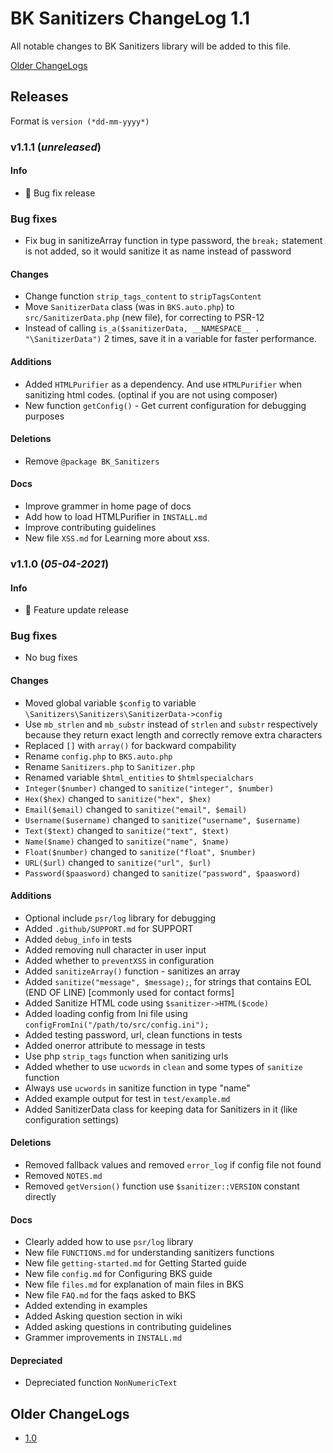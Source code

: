 # BK Sanitizers ChangeLog 1.1

All notable changes to BK Sanitizers library will be added to this file.

[Older ChangeLogs](#older-changelogs)

## Releases

Format is `version (*dd-mm-yyyy*)`

### v1.1.1 (*unreleased*)

#### Info
 * 🐛 Bug fix release

### Bug fixes
 * Fix bug in sanitizeArray function in type password, the `break;` statement is not added, so it would sanitize it as name instead of password

#### Changes
 * Change function `strip_tags_content` to `stripTagsContent`
 * Move `SanitizerData` class (was in `BKS.auto.php`) to `src/SanitizerData.php` (new file), for correcting to PSR-12
 * Instead of calling `is_a($sanitizerData, __NAMESPACE__ . "\SanitizerData")` 2 times, save it in a variable for faster performance.

#### Additions
 * Added `HTMLPurifier` as a dependency. And use `HTMLPurifier` when sanitizing html codes. (optinal if you are not using composer)
 * New function `getConfig()` - Get current configuration for debugging purposes

#### Deletions
 * Remove `@package BK_Sanitizers`

#### Docs
 * Improve grammer in home page of docs
 * Add how to load HTMLPurifier in `INSTALL.md`
 * Improve contributing guidelines
 * New file `XSS.md` for Learning more about xss.

### v1.1.0 (*05-04-2021*)

#### Info
 * 🚀 Feature update release

### Bug fixes
 * No bug fixes

#### Changes
 * Moved global variable `$config` to variable `\Sanitizers\Sanitizers\SanitizerData->config`
 * Use `mb_strlen` and `mb_substr` instead of `strlen` and `substr` respectively because they return exact length and correctly remove extra characters
 * Replaced `[]` with `array()` for backward compability
 * Rename `config.php` to `BKS.auto.php`
 * Rename `Sanitizers.php` to `Sanitizer.php`
 * Renamed variable `$html_entities` to `$htmlspecialchars`
 * `Integer($number)` changed to `sanitize("integer", $number)`
 * `Hex($hex)` changed to `sanitize("hex", $hex)`
 * `Email($email)` changed to `sanitize("email", $email)`
 * `Username($username)` changed to `sanitize("username", $username)`
 * `Text($text)` changed to `sanitize("text", $text)`
 * `Name($name)` changed to `sanitize("name", $name)`
 * `Float($number)` changed to `sanitize("float", $number)`
 * `URL($url)` changed to `sanitize("url", $url)`
 * `Password($paasword)` changed to `sanitize("password", $paasword)`

#### Additions
 * Optional include `psr/log` library for debugging
 * Added `.github/SUPPORT.md` for SUPPORT
 * Added `debug_info` in tests
 * Added removing null character in user input
 * Added whether to `preventXSS` in configuration
 * Added `sanitizeArray()` function - sanitizes an array
 * Added `sanitize("message", $message);`, for strings that contains EOL (END OF LINE) [commonly used for contact forms]
 * Added Sanitize HTML code using `$sanitizer->HTML($code)`
 * Added loading config from Ini file using `configFromIni("/path/to/src/config.ini");`
 * Added testing password, url, clean functions in tests
 * Added onerror attribute to message in tests
 * Use php `strip_tags` function when sanitizing urls
 * Added whether to use `ucwords` in `clean` and some types of `sanitize` function
 * Always use `ucwords` in sanitize function in type "name"
 * Added example output for test in `test/example.md`
 * Added SanitizerData class for keeping data for Sanitizers in it (like configuration settings)

#### Deletions
 * Removed fallback values and removed `error_log` if config file not found
 * Removed `NOTES.md`
 * Removed `getVersion()` function use `$sanitizer::VERSION` constant directly

#### Docs
 * Clearly added how to use `psr/log` library
 * New file `FUNCTIONS.md` for understanding sanitizers functions
 * New file `getting-started.md` for Getting Started guide
 * New file `config.md` for Configuring BKS guide
 * New file `files.md` for explanation of main files in BKS
 * New file `FAQ.md` for the faqs asked to BKS
 * Added extending in examples
 * Added Asking question section in wiki
 * Added asking questions in contributing guidelines
 * Grammer improvements in `INSTALL.md`

#### Depreciated
 * Depreciated function `NonNumericText`

<h2><a name="older-changelogs">Older ChangeLogs</a></h2>

 * [1.0](https://github.com/PuneetGopinath/Sanitizers/blob/1.0-dev/ChangeLog.md)
